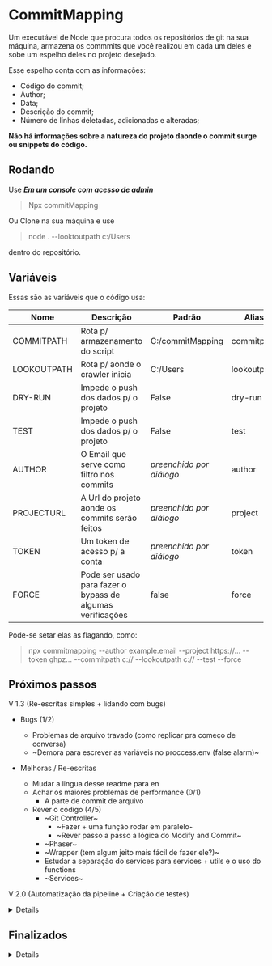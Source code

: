 # CommitMapping
Um executável de Node que procura todos os repositórios de git na sua máquina, armazena os commmits que você realizou em cada um deles e sobe um espelho deles no projeto desejado.  

Esse espelho conta com as informações:  
- Código do commit;  
- Author;  
- Data;  
- Descrição do commit;
- Número de linhas deletadas, adicionadas e alteradas;

**Não há informações sobre a natureza do projeto daonde o commit surge ou snippets do código.** 

## Rodando

Use ***Em um console com acesso de admin***
>Npx commitMapping


Ou Clone na sua máquina e use
>node .  --looktoutpath c:/Users

dentro do repositório.  

## Variáveis

Essas são as variáveis que o código usa:

| Nome          | Descrição                                                  | Padrão                   | Alias       |
| ------------- | ---------------------------------------------------------- | ------------------------ | ----------- |
| COMMITPATH    | Rota p/ armazenamento do script                            | C:/commitMapping         | commitpath  |
| LOOKOUTPATH   | Rota p/ aonde o crawler inicia                             | C:/Users                 | lookoutpath |
| DRY-RUN       | Impede o push dos dados p/ o projeto                       | False                    | dry-run     |
| TEST          | Impede o push dos dados p/ o projeto                       | False                    | test        |
| AUTHOR        | O Email que serve como filtro nos commits                  | *preenchido por diálogo* | author      |
| PROJECTURL    | A Url do projeto aonde os commits serão feitos             | *preenchido por diálogo* | project     |
| TOKEN         | Um token de acesso p/ a conta                              | *preenchido por diálogo* | token       |
| FORCE         | Pode ser usado para fazer o bypass de algumas verificações | false                    | force       |

Pode-se setar elas as flagando, como:
> npx commitmapping --author example.email --project https://... --token ghpz... --commitpath c:// --lookoutpath c:// --test --force

## Próximos passos
V 1.3 (Re-escritas simples + lidando com bugs)
- Bugs (1/2)
    - Problemas de arquivo travado (como replicar pra começo de conversa)
    - ~Demora para escrever as variáveis no proccess.env (false alarm)~

- Melhoras / Re-escritas
    - Mudar a lingua desse readme para en
    - Achar os maiores problemas de performance (0/1)
        - A parte de commit de arquivo
    - Rever o código (4/5)
        - ~Git Controller~
            - ~Fazer + uma função rodar em paralelo~
            - ~Rever passo a passo a lógica do Modify and Commit~
        - ~Phaser~
        - ~Wrapper (tem algum jeito mais fácil de fazer ele?)~
        - Estudar a separação do services para services + utils e o uso do functions
        - ~Services~

V 2.0 (Automatização da pipeline + Criação de testes)
<details>

- Criação de test
    - ~Nova variável~
    - Criar temp e conferir se existe
    - Clonar um reposítório
        - Fazer o crawler correr pegando alguns outros projetos
        - Conferir o commits nesses projetos

- DevOps
    - ~Criar nova branch p/ teste e PRD~
    - Git Actions (1/4)
        - ~Subir de master p/ PRD~
        - Subir de PRD p/ o NPM
        - Testes automáticos na branch de dev
        - Realizar testes antes de subir de master p/ PRD
</details>

## Finalizados
<details>

V 0 até 1.2.0
- Bugs
    - Melhorar o loop de realização de commits
    - Clonar apenas .git
    - Para alguns projetos o git log não dá retorno
    - Organizar os arquivos de linguas
    - O --test e o --dryrun não travam ou travam tudo
    - Bug no horário
    - Bug no caso do projeto já existir

- Melhorias/re-escritas
    - Disponibilizar em inglês
    - new code order:
        - get envs
        - get language
        - console.clear
        - start flux
        - (Re) Organizar os arquivos;
    - Tentar passar os arquivos para algum lugar temp
    - Criar um padrão de erro no caso de acontecer falhas antes do momento que pegamos o filepath (com a alteração da função de exec p/ cwd ficou redundante);
    - Melhorar a lógica p/ a troca de sistemas operacionais e linguagens (com a alteração p/ a padronização da função exec do node já ficou agnóstico ao sistema operacional e linguagem);
    - Tentar alterar a data do commit pelas próprias opções da API do git (ou mudando as variáveis de ambiente);
    - Criar um wrapper de erros;
    - Melhorar o log de saída do sistemas;
    - Nos detalhes do commit, colocar o número de linhas;
    - Nos detalhes do commit, colocar o nome do projeto; (poderia ser considerado vazamento de info)
    - Não duplicar Commits e não deletar o arquivo atual;
    - Melhorar a leitura do readme;
    - Criar um caso de testes que não pusha;
    - Arrumar as envs de ambiente p/ incluir email, token e repo;
    - Armazenar os commits que deram erro;
    - Error Handler mais completo;
    - Lidar com kill Switchs;
    - Adicionar novas variáveis ao ReadMe;
    - Função de DeleteFile em utils;
    - Mudar o jeito que o crawler funciona p/ evitar a recorrencia da função;
    - Ajustes na escrita e novas tasks;
    - Break o Born() no phaser;
    - Pegar o diretório atual e usar ele para construir as rotas padrões;
    - Possibilitar vários processos de estarem ocupando a thread quando executando em loop;
    - Break o modifyAndCommit() no git.controller;
    - Token e URL estão hardcoded;

DevOps
    - Subir para o NPX (e trocar de nome, talvez);
        - Usar localmente no diretório apontado (quando mudar p/ npx)

</details>